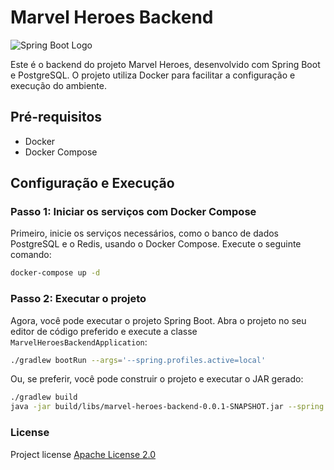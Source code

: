 # Marvel Heroes Backend

![Spring Boot Logo](https://www.vectorlogo.zone/logos/springio/springio-ar21.svg)

Este é o backend do projeto Marvel Heroes, desenvolvido com Spring Boot e PostgreSQL. O projeto utiliza Docker para
facilitar a configuração e execução do ambiente.

## Pré-requisitos

- Docker
- Docker Compose

## Configuração e Execução

### Passo 1: Iniciar os serviços com Docker Compose

Primeiro, inicie os serviços necessários, como o banco de dados PostgreSQL e o Redis, usando o Docker Compose. Execute o
seguinte comando:

```sh
docker-compose up -d
```

### Passo 2: Executar o projeto

Agora, você pode executar o projeto Spring Boot. Abra o projeto no seu editor de código preferido e execute a
classe `MarvelHeroesBackendApplication`:

```sh
./gradlew bootRun --args='--spring.profiles.active=local'
```

Ou, se preferir, você pode construir o projeto e executar o JAR gerado:

```sh
./gradlew build
java -jar build/libs/marvel-heroes-backend-0.0.1-SNAPSHOT.jar --spring.profiles.active=local
```

### License

Project license [Apache License 2.0](https://opensource.org/license/apache-2-0)